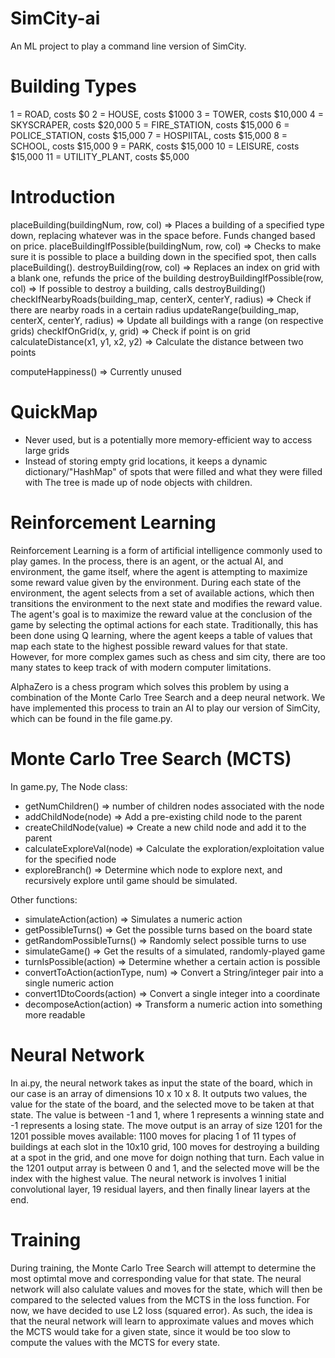 # SimCity-ai
An ML project to play a command line version of SimCity.

# Building Types
1 = ROAD, costs $0
2 = HOUSE, costs $1000
3 = TOWER, costs $10,000
4 = SKYSCRAPER, costs $20,000
5 = FIRE_STATION, costs $15,000
6 = POLICE_STATION, costs $15,000
7 = HOSPIITAL, costs $15,000
8 = SCHOOL, costs $15,000
9 = PARK, costs $15,000
10 = LEISURE, costs $15,000
11 = UTILITY_PLANT, costs $5,000

# Introduction
placeBuilding(buildingNum, row, col) => Places a building of a specified type down, replacing whatever was in the space before. Funds changed based on price.
placeBuildingIfPossible(buildingNum, row, col) => Checks to make sure it is possible to place a building down in the specified spot, then calls placeBuilding().
destroyBuilding(row, col) => Replaces an index on grid with a blank one, refunds the price of the building
destroyBuildingIfPossible(row, col) => If possible to destroy a building, calls destroyBuilding()
checkIfNearbyRoads(building_map, centerX, centerY, radius) => Check if there are nearby roads in a certain radius
updateRange(building_map, centerX, centerY, radius) => Update all buildings with a range (on respective grids)
checkIfOnGrid(x, y, grid) => Check if point is on grid
calculateDistance(x1, y1, x2, y2) => Calculate the distance between two points

computeHappiness() => Currently unused


# QuickMap
  - Never used, but is a potentially more memory-efficient way to access large grids
  - Instead of storing empty grid locations, it keeps a dynamic dictionary/"HashMap" of spots that were filled and what they were filled with
The tree is made up of node objects with children. 

# Reinforcement Learning
Reinforcement Learning is a form of artificial intelligence commonly used to play games. In the process, there is an agent, or the actual AI, and environment, the game itself, where the agent is attempting to maximize some reward value given by the environment. During each state of the environment, the agent selects from a set of available actions, which then transitions the environment to the next state and modifies the reward value. The agent's goal is to maximize the reward value at the conclusion of the game by selecting the optimal actions for each state. Traditionally, this has been done using Q learning, where the agent keeps a table of values that map each state to the highest possible reward values for that state. However, for more complex games such as chess and sim city, there are too many states to keep track of with modern computer limitations. 

AlphaZero is a chess program which solves this problem by using a combination of the Monte Carlo Tree Search and a deep neural network. We have implemented this process to train an AI to play our version of SimCity, which can be found in the file game.py.

# Monte Carlo Tree Search (MCTS)
In game.py, The Node class:
  - getNumChildren() => number of children nodes associated with the node
  - addChildNode(node) => Add a pre-existing child node to the parent
  - createChildNode(value) => Create a new child node and add it to the parent
  - calculateExploreVal(node) => Calculate the exploration/exploitation value for the specified node
  - exploreBranch() => Determine which node to explore next, and recursively explore until game should be simulated.

Other functions:
  - simulateAction(action) => Simulates a numeric action
  - getPossibleTurns() => Get the possible turns based on the board state
  - getRandomPossibleTurns() => Randomly select possible turns to use
  - simulateGame() => Get the results of a simulated, randomly-played game
  - turnIsPossible(action) => Determine whether a certain action is possible
  - convertToAction(actionType, num) => Convert a String/integer pair into a single numeric action
  - convert1DtoCoords(action) => Convert a single integer into a coordinate
  - decomposeAction(action) => Transform a numeric action into something more readable
  

# Neural Network
In ai.py, the neural network takes as input the state of the board, which in our case is an array of dimensions 10 x 10 x 8. It outputs two values, the value for the state of the board, and the selected move to be taken at that state. The value is between -1 and 1, where 1 represents a winning state and -1 represents a losing state. The move output is an array of size 1201 for the 1201 possible moves available: 1100 moves for placing 1 of 11 types of buildings at each slot in the 10x10 grid, 100 moves for destroying a building at a spot in the grid, and one move for doign nothing that turn. Each value in the 1201 output array is between 0 and 1, and the selected move will be the index with the highest value. The neural network is involves 1 initial convolutional layer, 19 residual layers, and then finally linear layers at the end.

# Training
During training, the Monte Carlo Tree Search will attempt to determine the most optimtal move and corresponding value for that state. The neural network will also calulate values and moves for the state, which will then be compared to the selected values from the MCTS in the loss function. For now, we have decided to use L2 loss (squared error). As such, the idea is that the neural network will learn to approximate values and moves which the MCTS would take for a given state, since it would be too slow to compute the values with the MCTS for every state.
